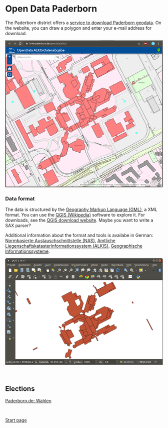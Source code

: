 # Open Data Paderborn

The Paderborn district offers a [service to download Paderborn geodata](https://www.kreis-paderborn.de/kreis_paderborn/geoportal/opendata/).
On the website, you can draw a polygon and enter your e-mail address for download.

![Kreis Paderborn ALKIS](images/kreis-paderborn-alkis.png)

### Data format

The data is structured by the [Geography Markup Language (GML)](https://en.wikipedia.org/wiki/Geography_Markup_Language), a XML format.
You can use the [QGIS (Wikipedia)](https://en.wikipedia.org/wiki/QGIS) software to explore it.
For downloads, see the [QGIS download website](https://www.qgis.org/de/site/forusers/download.html).
Maybe you want to write a SAX parser?

Additional information about the format and tools is availabe in German:
[Normbasierte Austauschschnittstelle (NAS)](https://de.wikipedia.org/wiki/Normbasierte_Austauschschnittstelle),
[Amtliche Liegenschaftskatasterinformationssystem (ALKIS)](https://de.wikipedia.org/wiki/Amtliches_Liegenschaftskatasterinformationssystem),
[Geographische Informationssysteme](https://wiki.ubuntuusers.de/Geographische_Informationssysteme/).

![QGIS](images/qgis.png)

&nbsp;

## Elections

[Paderborn.de: Wahlen](https://www.paderborn.de/microsite/wahlen/wahlen/index.php)

&nbsp;

[Start page](index.md)

&nbsp;
